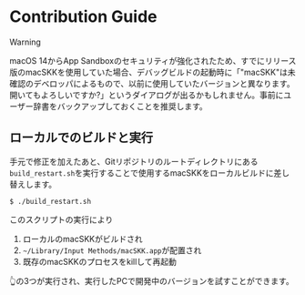 # Contribution Guide

> [!WARNING]
> macOS 14からApp Sandboxのセキュリティが強化されたため、すでにリリース版のmacSKKを使用していた場合、デバッグビルドの起動時に「"macSKK"は未確認のデベロッパによるもので、以前に使用していたバージョンと異なります。開いてもよろしいですか?」というダイアログが出るかもしれません。事前にユーザー辞書をバックアップしておくことを推奨します。

## ローカルでのビルドと実行

手元で修正を加えたあと、Gitリポジトリのルートディレクトリにある`build_restart.sh`を実行することで使用するmacSKKをローカルビルドに差し替えします。

```console
$ ./build_restart.sh
```

このスクリプトの実行により

1. ローカルのmacSKKがビルドされ
2. `~/Library/Input Methods/macSKK.app`が配置され
3. 既存のmacSKKのプロセスをkillして再起動

👆の3つが実行され、実行したPCで開発中のバージョンを試すことができます。
